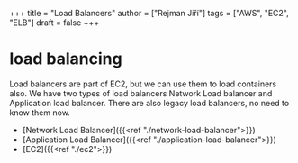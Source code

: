 +++ 
title = "Load Balancers"
author = ["Rejman Jiří"]
tags = ["AWS", "EC2", "ELB"]
draft = false
+++ 

# load balancing
Load balancers are part of EC2, but we can use them to load containers also. We have two types of load balancers Network Load balancer and Application load balancer. There are also legacy load balancers, no need to know them now.

- [Network Load Balancer]({{<ref "./network-load-balancer">}})
- [Application Load Balancer]({{<ref "./application-load-balancer">}})
- [EC2]({{<ref "./ec2">}})

